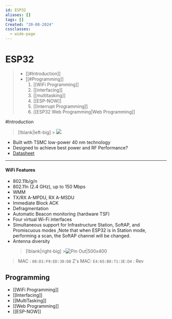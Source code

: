 ```yaml
---
id: ESP32
aliases: []
tags: []
Created: "20-08-2024"
cssclasses:
  - wide-page
---
```


# ESP32

> - [[#Introduction]]
> - [[#Programming]]
>   1.  [[WiFi Programming]]
>   2.  [[interfacing]]
>   3.  [[multitasking]]
>   4.  [[ESP-NOW]]
>   5.  [[Interrupt Programming]]
>   6.  [[ESP32 Web Programming|Web Programming]]

#Introduction

> [!blank|left-big] > ![](https://lastminuteengineers.com/wp-content/uploads/iot/ESP32-Pinout.png)

- Built with TSMC low-power 40 nm technology
- Designed to achieve best power and RF Performance?
- [Datasheet](https://www.espressif.com/sites/default/files/documentation/esp32_datasheet_en.pdf)

---

#### WiFi Features

- 802.11b/g/n
- 802.11n (2.4 GHz), up to 150 Mbps
- WMM
- TX/RX A-MPDU, RX A-MSDU
- Immediate Block ACK
- Defragmentation
- Automatic Beacon monitoring (hardware TSF)
- Four virtual Wi-Fi interfaces
- Simultaneous support for Infrastructure Station, SoftAP, and Promiscuous modes ,Note that when ESP32 is in Station mode, performing a scan, the SoftAP channel will be changed.
- Antenna diversity
  > [!blank|right-big] >![Pin Out|500x400](https://lastminuteengineers.com/wp-content/uploads/iot/ESP32-Pinout.png)

> MAC : `08:D1:F9:ED:30:D8`
> Z's MAC: `E4:65:B8:71:3E:D4` : Rev

## Programming

- [[WiFi Programming]]
- [[Interfacing]]
- [[MultiTasking]]
- [[Web Programming]]
- [[ESP-NOW]]
